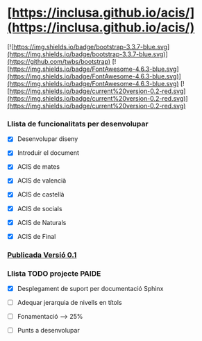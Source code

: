 # [https://inclusa.github.io/acis/](https://inclusa.github.io/acis/)

[![https://img.shields.io/badge/bootstrap-3.3.7-blue.svg](https://img.shields.io/badge/bootstrap-3.3.7-blue.svg)](https://github.com/twbs/bootstrap)
[![https://img.shields.io/badge/FontAwesome-4.6.3-blue.svg](https://img.shields.io/badge/FontAwesome-4.6.3-blue.svg)](https://img.shields.io/badge/FontAwesome-4.6.3-blue.svg)
[![https://img.shields.io/badge/current%20version-0.2-red.svg](https://img.shields.io/badge/current%20version-0.2-red.svg)](https://img.shields.io/badge/current%20version-0.2-red.svg)

### Llista de funcionalitats per desenvolupar

- [X] Desenvolupar diseny

- [X] Introduir el document

- [X] ACIS de mates

- [X] ACIS de valencià

- [X] ACIS de castellà

- [X] ACIS de socials

- [X] ACIS de Naturals

- [X] ACIS de Final

### [Publicada Versió 0.1](https://github.com/inclusa/acis/releases/tag/v0.1)

### Llista TODO projecte PAIDE

- [X] Desplegament de suport per documentació Sphinx

- [ ] Adequar jerarquia de nivells en títols

- [ ] Fonamentació --> 25%

- [ ] Punts a desenvolupar


